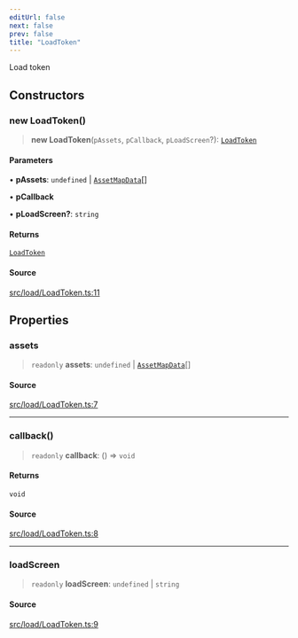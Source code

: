 ```yaml
---
editUrl: false
next: false
prev: false
title: "LoadToken"
---
```


Load token

## Constructors

### new LoadToken()

> **new LoadToken**(`pAssets`, `pCallback`, `pLoadScreen`?): [`LoadToken`](/api/classes/loadtoken/)

#### Parameters

• **pAssets**: `undefined` \| [`AssetMapData`](/api/classes/assetmapdata/)[]

• **pCallback**

• **pLoadScreen?**: `string`

#### Returns

[`LoadToken`](/api/classes/loadtoken/)

#### Source

[src/load/LoadToken.ts:11](https://github.com/relishinc/dill-pixel/blob/10f512f7f577ca5e74162827f11215b28df5ca97/src/load/LoadToken.ts#L11)

## Properties

### assets

> `readonly` **assets**: `undefined` \| [`AssetMapData`](/api/classes/assetmapdata/)[]

#### Source

[src/load/LoadToken.ts:7](https://github.com/relishinc/dill-pixel/blob/10f512f7f577ca5e74162827f11215b28df5ca97/src/load/LoadToken.ts#L7)

***

### callback()

> `readonly` **callback**: () => `void`

#### Returns

`void`

#### Source

[src/load/LoadToken.ts:8](https://github.com/relishinc/dill-pixel/blob/10f512f7f577ca5e74162827f11215b28df5ca97/src/load/LoadToken.ts#L8)

***

### loadScreen

> `readonly` **loadScreen**: `undefined` \| `string`

#### Source

[src/load/LoadToken.ts:9](https://github.com/relishinc/dill-pixel/blob/10f512f7f577ca5e74162827f11215b28df5ca97/src/load/LoadToken.ts#L9)

